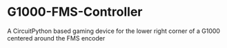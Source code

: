 # G1000-FMS-Controller
A CircuitPython based gaming device for the lower right corner of a G1000 centered around the FMS encoder
